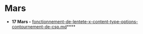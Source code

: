 # Mars

* **17 Mars -** [fonctionnement-de-lentete-x-content-type-options-contournement-de-csp.md](fonctionnement-de-lentete-x-content-type-options-contournement-de-csp.md "mention")****
